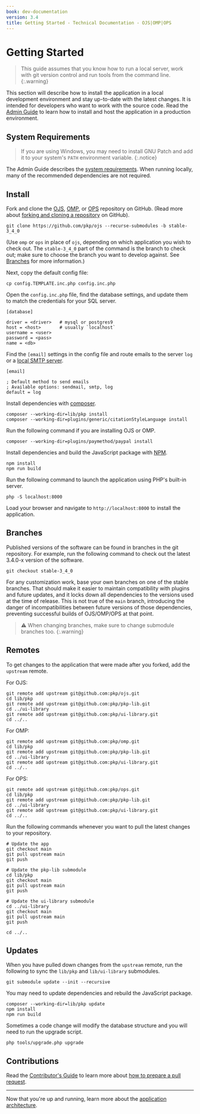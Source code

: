 ```yaml
---
book: dev-documentation
version: 3.4
title: Getting Started - Technical Documentation - OJS|OMP|OPS
---
```


# Getting Started

> This guide assumes that you know how to run a local server, work with git version control and run tools from the command line.
{:.warning}

This section will describe how to install the application in a local development environment and stay up-to-date with the latest changes. It is intended for developers who want to work with the source code. Read the [Admin Guide](../../../admin-guide/) to learn how to install and host the application in a production environment.

## System Requirements

> If you are using Windows, you may need to install GNU Patch and add it to your system's `PATH` environment variable.
{:.notice}

The Admin Guide describes the [system requirements](../../../admin-guide/en/getting-started#system-requirements). When running locally, many of the recommended dependencies are not required.

## Install

Fork and clone the [OJS](https://github.com/pkp/ojs), [OMP](https://github.com/pkp/omp), or [OPS](https://github.com/pkp/ops) repository on GitHub. (Read more about [forking and cloning a repository](https://help.github.com/en/articles/fork-a-repo) on GitHub).

```
git clone https://github.com/pkp/ojs --recurse-submodules -b stable-3_4_0
```

(Use `omp` or `ops` in place of `ojs`, depending on which application you wish to check out. The `stable-3_4_0` part of the command is the branch to check out; make sure to choose the branch you want to develop against. See [Branches](#branches) for more information.)

Next, copy the default config file:

```
cp config.TEMPLATE.inc.php config.inc.php
```

Open the `config.inc.php` file, find the database settings, and update them to match the credentials for your SQL server.

```
[database]

driver = <driver>   # mysql or postgres9
host = <host>       # usually `localhost`
username = <user>
password = <pass>
name = <db>
```

Find the `[email]` settings in the config file and route emails to the server `log` or a [local SMTP server](./resources#log-emails).

```
[email]

; Default method to send emails
; Available options: sendmail, smtp, log
default = log
```

Install dependencies with [composer](https://getcomposer.org/).

```
composer --working-dir=lib/pkp install
composer --working-dir=plugins/generic/citationStyleLanguage install
```

Run the following command if you are installing OJS or OMP.

```
composer --working-dir=plugins/paymethod/paypal install
```

Install dependencies and build the JavaScript package with [NPM](https://www.npmjs.com/).

```
npm install
npm run build
```

Run the following command to launch the application using PHP's built-in server.

```
php -S localhost:8000
```

Load your browser and navigate to `http://localhost:8000` to install the application.

## Branches

Published versions of the software can be found in branches in the git repository. For example, run the following command to check out the latest 3.4.0-x version of the software.

```
git checkout stable-3_4_0
```

For any customization work, base your own branches on one of the stable branches. That should make it easier to maintain compatibility with plugins and future updates, and it locks down all dependencies to the versions used at the time of release. This is not true of the `main` branch, introducing the danger of incompatibilities between future versions of those dependencies, preventing successful builds of OJS/OMP/OPS at that point.

> ⚠️  When changing branches, make sure to change submodule branches too.
{:.warning}

## Remotes

To get changes to the application that were made after you forked, add the `upstream` remote.

For OJS:

```
git remote add upstream git@github.com:pkp/ojs.git
cd lib/pkp
git remote add upstream git@github.com:pkp/pkp-lib.git
cd ../ui-library
git remote add upstream git@github.com:pkp/ui-library.git
cd ../..
```

For OMP:

```
git remote add upstream git@github.com:pkp/omp.git
cd lib/pkp
git remote add upstream git@github.com:pkp/pkp-lib.git
cd ../ui-library
git remote add upstream git@github.com:pkp/ui-library.git
cd ../..
```

For OPS:

```
git remote add upstream git@github.com:pkp/ops.git
cd lib/pkp
git remote add upstream git@github.com:pkp/pkp-lib.git
cd ../ui-library
git remote add upstream git@github.com:pkp/ui-library.git
cd ../..
```

Run the following commands whenever you want to pull the latest changes to your repository.

```
# Update the app
git checkout main
git pull upstream main
git push

# Update the pkp-lib submodule
cd lib/pkp
git checkout main
git pull upstream main
git push

# Update the ui-library submodule
cd ../ui-library
git checkout main
git pull upstream main
git push

cd ../..
```

## Updates

When you have pulled down changes from the `upstream` remote, run the following to sync the `lib/pkp` and `lib/ui-library` submodules.

```
git submodule update --init --recursive
```

You may need to update dependencies and rebuild the JavaScript package.

```
composer --working-dir=lib/pkp update
npm install
npm run build
```

Sometimes a code change will modify the database structure and you will need to run the upgrade script.

```
php tools/upgrade.php upgrade
```

## Contributions

Read the [Contributor's Guide](https://docs.pkp.sfu.ca/dev/contributors) to learn more about [how to prepare a pull request](https://docs.pkp.sfu.ca/dev/contributors/#code-contributions).

---

Now that you're up and running, learn more about the [application architecture](./architecture).
